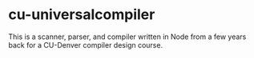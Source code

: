 # cu-universalcompiler

This is a scanner, parser, and compiler written in Node from a few years back for a CU-Denver compiler design course.
